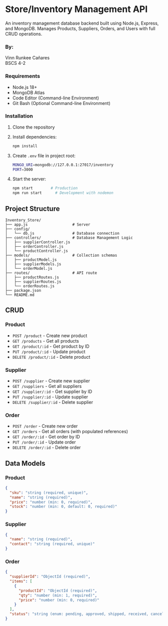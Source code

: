 # Store/Inventory Management API

An inventory management database backend built using Node.js, Express, and MongoDB. Manages Products, Suppliers, Orders, and Users with full CRUD operations.

### By:
Vinn Runkee Cañares  
BSCS 4-2

### Requirements
- Node.js 18+ 
- MongoDB Atlas
- Code Editor (Command-line Environment)
- Git Bash (Optional Command-line Environment)

### Installation
1. Clone the repository
2. Install dependencies:
   ```bash
   npm install
   ```

3. Create `.env` file in project root:
   ```bash
   MONGO_URI=mongodb://127.0.0.1:27017/inventory
   PORT=3000
   ```

4. Start the server:
   ```bash
   npm start        # Production
   npm run start      # Development with nodemon
   ```

## Project Structure

```
Inventory_Store/
├── app.js                    # Server
├── config/
│   └── db.js                 # Database connection
├── controllers/              # Database Management Logic
│   ├── supplierController.js
│   ├── orderController.js
│   └── productController.js
├── models/                   # Collection schemas
│   ├── productModel.js
│   ├── supplierModels.js
│   └── orderModel.js
├── routes/                   # API route
│   ├── productRoutes.js
│   ├── supplierRoutes.js
│   └── orderRoutes.js
├── package.json
└── README.md
```

## CRUD

### Product
- `POST /product` - Create new product
- `GET /products` - Get all products
- `GET /product/:id` - Get product by ID
- `PUT /product/:id` - Update product
- `DELETE /product/:id` - Delete product

### Supplier
- `POST /supplier` - Create new supplier
- `GET /suppliers` - Get all suppliers
- `GET /supplier/:id` - Get supplier by ID
- `PUT /supplier/:id` - Update supplier
- `DELETE /supplier/:id` - Delete supplier

### Order
- `POST /order` - Create new order
- `GET /orders` - Get all orders (with populated references)
- `GET /order/:id` - Get order by ID
- `PUT /order/:id` - Update order
- `DELETE /order/:id` - Delete order

## Data Models

### Product
```json
{
  "sku": "string (required, unique)",
  "name": "string (required)",
  "price": "number (min: 0, required)",
  "stock": "number (min: 0, default: 0, required)"
}
```

### Supplier
```json
{
  "name": "string (required)",
  "contact": "string (required, unique)"
}
```

### Order
```json
{
  "supplierId": "ObjectId (required)",
  "items": [
    {
      "productId": "ObjectId (required)",
      "qty": "number (min: 1, required)",
      "price": "number (min: 0, required)" 
    }
  ],
  "status": "string (enum: pending, approved, shipped, received, cancelled)"
}
```
